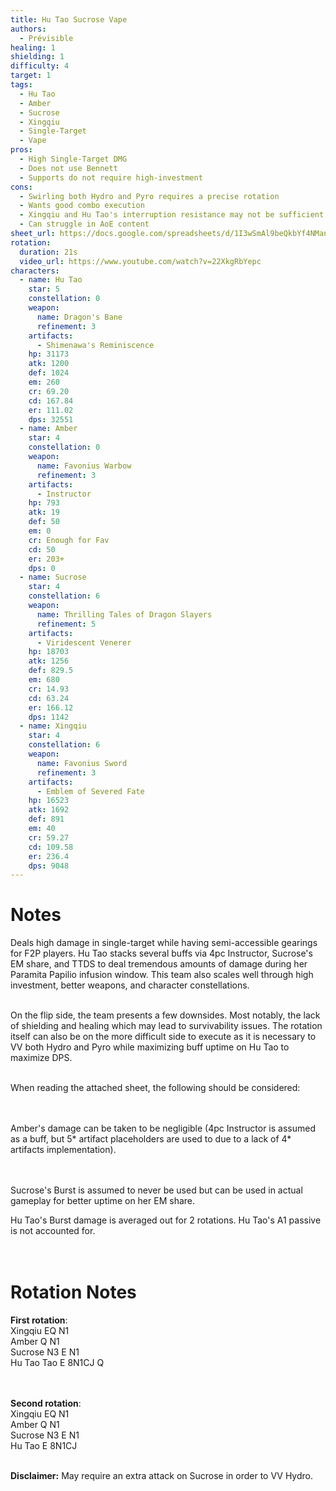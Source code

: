 ```yaml
---
title: Hu Tao Sucrose Vape
authors:
  - Prévisible
healing: 1
shielding: 1
difficulty: 4
target: 1
tags:
  - Hu Tao 
  - Amber
  - Sucrose
  - Xingqiu
  - Single-Target
  - Vape
pros:
  - High Single-Target DMG
  - Does not use Bennett 
  - Supports do not require high-investment 
cons:
  - Swirling both Hydro and Pyro requires a precise rotation
  - Wants good combo execution 
  - Xingqiu and Hu Tao's interruption resistance may not be sufficient against difficult content 
  - Can struggle in AoE content 
sheet_url: https://docs.google.com/spreadsheets/d/1I3wSmAl9beQkbYf4NManHjK-C64zQcPu/
rotation:
  duration: 21s
  video_url: https://www.youtube.com/watch?v=22XkgRbYepc
characters:
  - name: Hu Tao 
    star: 5
    constellation: 0
    weapon:
      name: Dragon's Bane
      refinement: 3
    artifacts:
      - Shimenawa's Reminiscence
    hp: 31173
    atk: 1200
    def: 1024
    em: 260
    cr: 69.20
    cd: 167.84
    er: 111.02
    dps: 32551
  - name: Amber
    star: 4
    constellation: 0
    weapon:
      name: Favonius Warbow
      refinement: 3
    artifacts:
      - Instructor
    hp: 793
    atk: 19
    def: 50
    em: 0
    cr: Enough for Fav
    cd: 50
    er: 203+ 
    dps: 0
  - name: Sucrose
    star: 4
    constellation: 6
    weapon:
      name: Thrilling Tales of Dragon Slayers
      refinement: 5
    artifacts:
      - Viridescent Venerer
    hp: 18703
    atk: 1256
    def: 829.5
    em: 680
    cr: 14.93
    cd: 63.24
    er: 166.12
    dps: 1142
  - name: Xingqiu
    star: 4
    constellation: 6
    weapon:
      name: Favonius Sword
      refinement: 3
    artifacts:
      - Emblem of Severed Fate
    hp: 16523
    atk: 1692
    def: 891
    em: 40
    cr: 59.27
    cd: 109.58
    er: 236.4
    dps: 9048
---
```


# **Notes**

Deals high damage in single-target while having semi-accessible gearings for F2P players. Hu Tao stacks several buffs via 4pc Instructor, Sucrose's EM share, and TTDS to deal tremendous amounts of damage during her Paramita Papilio infusion window. This team also scales well through high investment, better weapons, and character constellations.
<br></br>

On the flip side, the team presents a few downsides. Most notably, the lack of shielding and healing which may lead to survivability issues. The rotation itself can also be on the more difficult side to execute as it is necessary to VV both Hydro and Pyro while maximizing buff uptime on Hu Tao to maximize DPS.
<br></br>

When reading the attached sheet, the following should be considered:  
<br></br>

Amber's damage can be taken to be negligible (4pc Instructor is assumed as a buff, but 5* artifact placeholders are used to due to a lack of 4* artifacts implementation).  
<br></br>

Sucrose's Burst is assumed to never be used but can be used in actual gameplay for better uptime on her EM share.  

Hu Tao's Burst damage is averaged out for 2 rotations.  Hu Tao's A1 passive is not accounted for.  
<br></br>

# **Rotation Notes**

**First rotation**:  
Xingqiu EQ N1  
Amber Q N1  
Sucrose N3 E N1  
Hu Tao Tao E 8N1CJ Q  
<br></br>

**Second rotation**:  
Xingqiu EQ N1  
Amber Q N1  
Sucrose N3 E N1  
Hu Tao E 8N1CJ
<br></br>

**Disclaimer:** May require an extra attack on Sucrose in order to VV Hydro. 

